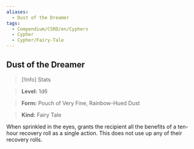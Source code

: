 ```yaml
---
aliases:
  - Dust of the Dreamer
tags:
  - Compendium/CSRD/en/Cyphers
  - Cypher
  - Cypher/Fairy-Tale
---
```

  
    
## Dust of the Dreamer    
>[!info] Stats    
> **Level:** 1d6    
> **Form:** Pouch of Very Fine, Rainbow-Hued Dust    
> **Kind:** Fairy Tale  
    
When sprinkled in the eyes, grants the recipient all the benefits of a ten-hour recovery roll as a single action. This does not use up any of their recovery rolls.